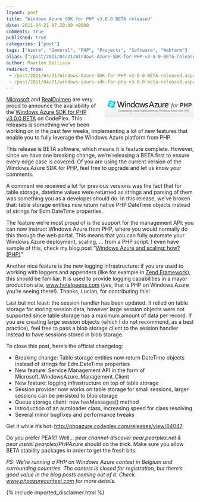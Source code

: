 ```yaml
---
layout: post
title: "Windows Azure SDK for PHP v3.0.0 BETA released"
date: 2011-04-21 07:20:00 +0000
comments: true
published: true
categories: ["post"]
tags: ["Azure", "General", "PHP", "Projects", "Software", "Webfarm"]
alias: ["/post/2011/04/21/Windows-Azure-SDK-for-PHP-v3-0-0-BETA-released.aspx", "/post/2011/04/21/windows-azure-sdk-for-php-v3-0-0-beta-released.aspx"]
author: Maarten Balliauw
redirect_from:
 - /post/2011/04/21/Windows-Azure-SDK-for-PHP-v3-0-0-BETA-released.aspx
 - /post/2011/04/21/windows-azure-sdk-for-php-v3-0-0-beta-released.aspx
---
```

<p><a href="http://www.microsoft.com"><img style="background-image: none; margin: 0px 0px 5px 5px; padding-left: 0px; padding-right: 0px; display: inline; float: right; padding-top: 0px; border: 0px;" title="image" src="/images/image_thumb_79.png" border="0" alt="image" width="240" height="76" align="right" />Microsoft</a> and <a href="http://www.realdolmen.com">RealDolmen</a>&nbsp;are very proud to announce the availability of the <a href="http://phpazure.codeplex.com/releases/view/64047" target="_blank">Windows Azure SDK for PHP v3.0.0 BETA</a> on CodePlex. This releases is something we&rsquo;ve been working on in the past few weeks, implementing a lot of new features that enable you to fully leverage the Windows Azure platform from PHP.</p>
<p>This release is BETA software, which means it is feature complete. However, since we have one breaking change, we&rsquo;re releasing a BETA first to ensure every edge case is covered. Of you are using the current version of the Windows Azure SDK for PHP, feel free to upgrade and let us know your comments.</p>
<p>A comment we received a lot for previous versions was the fact that for table storage, datetime values were returned as strings and parsing of them was something you as a developer should do. In this release, we&rsquo;ve broken that: table storage entities now return native PHP DateTime objects instead of strings for Edm.DateTime properties.</p>
<p>The feature we&rsquo;re most proud of is the support for the management API: you can now instruct WIndows Azure from PHP, where you would normally do this through the web portal. This means that you can fully automate your Windows Azure deployment, scaling, &hellip; from a PHP script. I even have sample of this, check my blog post &ldquo;<a href="/post/2011/03/24/Windows-Azure-and-scaling-how-(PHP).aspx">Windows Azure and scaling: how? (PHP)</a>&rdquo;.</p>
<p>Another nice feature is the new logging infrastructure: if you are used to working with loggers and appenders (like for example in <a href="http://framework.zend.com" target="_blank">Zend Framework</a>), this should be familiar. It is used to provide logging capabilities in a mayor production site, <a href="http://www.hotelpeeps.com">www.hotelpeeps.com</a> (yes, that is PHP on Windows Azure you&rsquo;re seeing there!). Thanks, Lucian, for contributing this!</p>
<p>Last but not least: the session handler has been updated. It relied on table storage for storing session data, however large session objects were not supported since table storage has a maximum amount of data per record. If you are creating large session objects (which I do not recommend, as a best practice), feel free to pass a blob storage client to the session handler instead to have sessions stored in blob storage.</p>
<p>To close this post, here&rsquo;s the official changelog:</p>
<ul>
<li>Breaking change: Table storage entities now return DateTime objects instead of strings for Edm.DateTime properties</li>
<li>New feature: Service Management API in the form of Microsoft_WindowsAzure_Management_Client</li>
<li>New feature: logging infrastructure on top of table storage</li>
<li>Session provider now works on table storage for small sessions, larger sessions can be persisted to blob storage</li>
<li>Queue storage client: new hasMessages() method</li>
<li>Introduction of an autoloader class, increasing speed for class resolving</li>
<li>Several minor bugfixes and performance tweaks</li>
</ul>
<p>Get it while it&rsquo;s hot: <a title="http://phpazure.codeplex.com/releases/view/64047" href="http://phpazure.codeplex.com/releases/view/64047">http://phpazure.codeplex.com/releases/view/64047</a></p>
<p>Do you prefer PEAR? Well... <em>pear channel-discover pear.pearplex.net &amp; pear install  pearplex/PHPAzure </em>should do the trick. Make sure you allow BETA stability packages in order to get the fresh bits.</p>
<p><em>PS: We&rsquo;re running a PHP on Windows Azure contest in Belgium and surrounding countries. The contest is closed for registration, but there&rsquo;s good value in the blog posts coming out of it. Check </em><a href="http://www.phpazurecontest.com"><em>www.phpazurecontest.com</em></a><em> for more details.</em></p>

{% include imported_disclaimer.html %}

